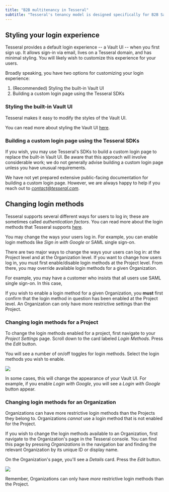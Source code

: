 ```yaml
---
title: "B2B multitenancy in Tesseral"
subtitle: "Tesseral's tenancy model is designed specifically for B2B SaaS"
---
```


## Styling your login experience

Tesseral provides a default login experience -- a Vault UI -- when you first sign up. It allows sign-in via email, lives on a Tesseral domain, and has minimal styling. You will likely wish to customize this experience for your users.

Broadly speaking, you have two options for customizing your login experience:

1. (Recommended) Styling the built-in Vault UI
2. Building a custom login page using the Tesseral SDKs

### Styling the built-in Vault UI

Tesseral makes it easy to modify the styles of the Vault UI. 

You can read more about styling the Vault UI [here](/docs/getting-started/customize).


### Building a custom login page using the Tesseral SDKs

If you wish, you may use Tesseral's SDKs to build a custom login page to replace the built-in Vault UI. Be aware that this approach will involve considerable work; we do not generally advise building a custom login page unless you have unusual requirements. 

We have not yet prepared extensive public-facing documentation for building a custom login page. However, we are always happy to help if you reach out to *contact@tesseral.com*.


## Changing login methods

Tesseral supports several different ways for users to log in; these are sometimes called *authentication factors*. You can read more about the login methods that Tesseral supports [here](/docs/login-methods).

You may change the ways your users log in. For example, you can enable login methods like *Sign in with Google* or SAML single sign-on. 

There are two major ways to change the ways your users can log in: at the Project level and at the Organization level. If you want to change how users log in, you must first enable/disable login methods at the Project level. From there, you may override available login methods for a given Organization. 

For example, you may have a customer who insists that all users use SAML single sign-on. In this case, 

<Note>If you wish to enable a login method for a given Organization, you **must** first confirm that the login method in question has been enabled at the Project level. An Organization can only have more restrictive settings than the Project.</Note>

### Changing login methods for a Project

To change the login methods enabled for a project, first navigate to your *Project Settings* page. Scroll down to the card labeled *Login Methods*. Press the *Edit* button. 

You will see a number of on/off toggles for login methods. Select the login methods you wish to enable.

<Frame caption="Adjusting project-level login methods" >
    <img src = "/assets/customize/customize-login-methods.gif">
    </img>
</Frame>

In some cases, this will change the appearance of your Vault UI. For example, if you enable *Login with Google*, you will see a *Login with Google* button appear.

### Changing login methods for an Organization

Organizations can have more restrictive login methods than the Projects they belong to. Organizations *cannot* use a login method that is not enabled for the Project.

If you wish to change the login methods available to an Organization, first navigate to the Organization's page in the Tesseral console. You can find this page by pressing *Organizations* in the navigation bar and finding the relevant Organization by its unique ID or display name. 

On the Organization's page, you'll see a *Details* card. Press the *Edit* button. 

<Frame caption="Adjusting login methods for a specific Organization" >
    <img src = "/assets/customize/customize-login-methods-organization.gif">
    </img>
</Frame>

Remember, Organizations can only have *more* restrictive login methods than the Project. 